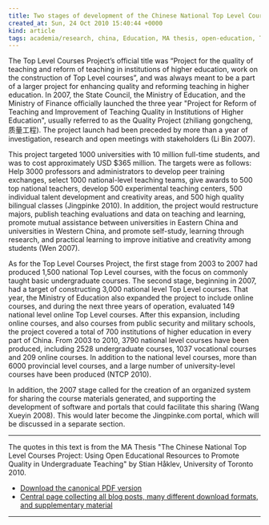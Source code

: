 ```yaml
---
title: Two stages of development of the Chinese National Top Level Courses Project
created_at: Sun, 24 Oct 2010 15:40:44 +0000
kind: article
tags: academia/research, china, Education, MA thesis, open-education, The Top Level Courses Project
---
```


The Top Level Courses Project’s official title was “Project for the
quality of teaching and reform of teaching in institutions of higher
education, work on the construction of Top Level courses”, and was
always meant to be a part of a larger project for enhancing quality and
reforming teaching in higher education. In 2007, the State Council, the
Ministry of Education, and the Ministry of Finance officially launched
the three year "Project for Reform of Teaching and Improvement of
Teaching Quality in Institutions of Higher Education", usually referred
to as the Quality Project (zhiliang gongcheng, 质量工程). The project
launch had been preceded by more than a year of investigation, research
and open meetings with stakeholders (Li Bin 2007).

This project targeted 1000 universities with 10 million full-time
students, and was to cost approximately USD \$365 million. The targets
were as follows: Help 3000 professors and administrators to develop peer
training exchanges, select 1000 national-level teaching teams, give
awards to 500 top national teachers, develop 500 experimental teaching
centers, 500 individual talent development and creativity areas, and 500
high quality bilingual classes (Jingpinke 2010). In addition, the
project would restructure majors, publish teaching evaluations and data
on teaching and learning, promote mutual assistance between universities
in Eastern China and universities in Western China, and promote
self-study, learning through research, and practical learning to improve
initiative and creativity among students (Wen 2007).

As for the Top Level Courses Project, the first stage from 2003 to 2007
had produced 1,500 national Top Level courses, with the focus on
commonly taught basic undergraduate courses. The second stage, beginning
in 2007, had a target of constructing 3,000 national level Top Level
courses. That year, the Ministry of Education also expanded the project
to include online courses, and during the next three years of operation,
evaluated 149 national level online Top Level courses. After this
expansion, including online courses, and also courses from public
security and military schools, the project covered a total of 700
institutions of higher education in every part of China. From 2003 to
2010, 3790 national level courses have been produced, including 2528
undergraduate courses, 1037 vocational courses and 209 online courses.
In addition to the national level courses, more than 6000 provincial
level courses, and a large number of university-level courses have been
produced (NTCP 2010).

In addition, the 2007 stage called for the creation of an organized
system for sharing the course materials generated, and supporting the
development of software and portals that could facilitate this sharing
(Wang Xueyin 2008). This would later become the Jingpinke.com portal,
which will be discussed in a separate section.

* * * * *

The quotes in this text is from the MA Thesis "The Chinese National Top
Level Courses Project: Using Open Educational Resources to Promote
Quality in Undergraduate Teaching" by Stian Håklev, University of
Toronto 2010.

-   [Download the canonical PDF
  version](http://reganmian.net/top-level-courses/Haklev_Stian_201009_MA_thesis.pdf)
-   [Central page collecting all blog posts, many different download
  formats, and supplementary
  material](http://reganmian.net/top-level-courses)

* * * * *
